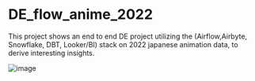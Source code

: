# DE_flow_anime_2022
This project shows an end to end DE project utilizing the (Airflow,Airbyte, Snowflake, DBT, Looker/BI) stack on 2022 japanese animation data, to derive interesting insights.

![image](/assets/flow.png)
